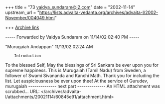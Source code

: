 +++
title = "73 vaidya_sundaram@i2.com"
date = "2002-11-14"
upstream_url = "https://lists.advaita-vedanta.org/archives/advaita-l/2002-November/004049.html"

+++
[Archive link](https://lists.advaita-vedanta.org/archives/advaita-l/2002-November/004049.html)

----- Forwarded by Vaidya Sundaram on 11/14/02 02:40 PM -----

"Murugaiah Andappan" <muruga007 at hotmail.com>
11/13/02 02:24 AM

        Introduction
To the blessed Self,
                     May the blessings of  Sri Sankara be ever upon you
for supreme happiness. This is Murugaiah (Tamil Nadu) from Sweden, a
follower of Swami Sivananda and Kanchi Math.
                      Thank you for including the list.
                      Let auspiciousness be ever upon thee!
At the service of Gurudev,
murugaiah
-------------- next part --------------
An HTML attachment was scrubbed...
URL: </archives/advaita-l/attachments/20021114/60845e91/attachment.html>
